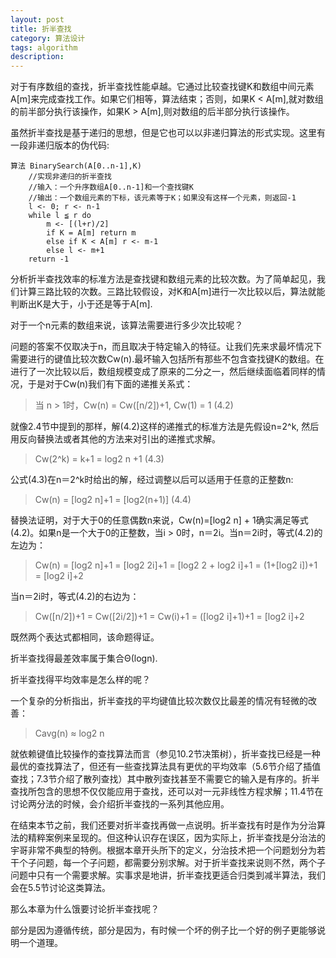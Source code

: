 ```yaml
---
layout: post
title: 折半查找
category: 算法设计
tags: algorithm
description: 
---
```


对于有序数组的查找，折半查找性能卓越。它通过比较查找键K和数组中间元素A[m]来完成查找工作。如果它们相等，算法结束；否则，如果K < A[m],就对数组的前半部分执行该操作，如果K > A[m],则对数组的后半部分执行该操作。

虽然折半查找是基于递归的思想，但是它也可以以非递归算法的形式实现。这里有一段非递归版本的伪代码:

```
算法 BinarySearch(A[0..n-1],K)
    //实现非递归的折半查找
    //输入：一个升序数组A[0..n-1]和一个查找键K
    //输出：一个数组元素的下标，该元素等于K；如果没有这样一个元素，则返回-1
    l <- 0; r <- n-1
    while l ≦ r do
        m <- [(l+r)/2]
        if K = A[m] return m
        else if K < A[m] r <- m-1
        else l <- m+1
    return -1
```

分析折半查找效率的标准方法是查找键和数组元素的比较次数。为了简单起见，我们计算三路比较的次数。三路比较假设，对K和A[m]进行一次比较以后，算法就能判断出K是大于，小于还是等于A[m].

对于一个n元素的数组来说，该算法需要进行多少次比较呢？

问题的答案不仅取决于n，而且取决于特定输入的特征。让我们先来求最坏情况下需要进行的键值比较次数Cw(n).最坏输入包括所有那些不包含查找键K的数组。在进行了一次比较以后，数组规模变成了原来的二分之一，然后继续面临着同样的情况，于是对于Cw(n)我们有下面的递推关系式：

> 当 n > 1时，Cw(n) = Cw([n/2])+1, Cw(1) = 1                      (4.2)

就像2.4节中提到的那样，解(4.2)这样的递推式的标准方法是先假设n=2^k, 然后用反向替换法或者其他的方法来对引出的递推式求解。

> Cw(2^k) = k+1 = log2 n +1                                       (4.3)

公式(4.3)在n＝2^k时给出的解，经过调整以后可以适用于任意的正整数n:

> Cw(n) = [log2 n]+1 = [log2(n+1)]                                (4.4)

替换法证明，对于大于0的任意偶数n来说，Cw(n)=[log2 n] + 1确实满足等式(4.2)。如果n是一个大于0的正整数，当i > 0时，n＝2i。当n＝2i时，等式(4.2)的左边为：

> Cw(n) = [log2 n]+1 = [log2 2i]+1 = [log2 2 + log2 i]+1
>       = (1+[log2 i])+1 = [log2 i]+2

当n＝2i时，等式(4.2)的右边为：

> Cw([n/2])+1 = Cw([2i/2])+1 = Cw(i)+1
>             = ([log2 i]+1)+1 = [log2 i]+2

既然两个表达式都相同，该命题得证。

折半查找得最差效率属于集合Θ(logn).

折半查找得平均效率是怎么样的呢？

一个复杂的分析指出，折半查找的平均键值比较次数仅比最差的情况有轻微的改善：

> Cavg(n) ≈ log2 n

就依赖键值比较操作的查找算法而言（参见10.2节决策树），折半查找已经是一种最优的查找算法了，但还有一些查找算法具有更优的平均效率（5.6节介绍了插值查找；7.3节介绍了散列查找）其中散列查找甚至不需要它的输入是有序的。折半查找所包含的思想不仅仅能应用于查找，还可以对一元非线性方程求解；11.4节在讨论两分法的时候，会介绍折半查找的一系列其他应用。

在结束本节之前，我们还要对折半查找再做一点说明。折半查找有时是作为分治算法的精粹案例来呈现的。但这种认识存在误区，因为实际上，折半查找是分治法的宇哥非常不典型的特例。根据本章开头所下的定义，分治技术把一个问题划分为若干个子问题，每一个子问题，都需要分别求解。对于折半查找来说则不然，两个子问题中只有一个需要求解。实事求是地讲，折半查找更适合归类到减半算法，我们会在5.5节讨论这类算法。

那么本章为什么饿要讨论折半查找呢？

部分是因为遵循传统，部分是因为，有时候一个坏的例子比一个好的例子更能够说明一个道理。

